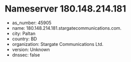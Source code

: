 # Nameserver 180.148.214.181

* as_number: 45905
* name: 180.148.214.181.stargatecommunications.com.
* city: Paltan
* country: BD
* organization: Stargate Communications Ltd.
* version: Unknown
* dnssec: false
